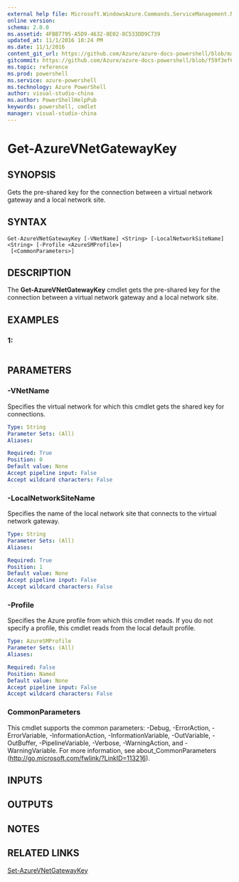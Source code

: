```yaml
---
external help file: Microsoft.WindowsAzure.Commands.ServiceManagement.Network.dll-Help.xml
online version: 
schema: 2.0.0
ms.assetid: 4FBB7795-A5D9-4632-8E02-8C533DD9C739
updated_at: 11/1/2016 10:24 PM
ms.date: 11/1/2016
content_git_url: https://github.com/Azure/azure-docs-powershell/blob/master/azureps-cmdlets-docs/ServiceManagement/Azure.Networking/v1.6.1/Get-AzureVNetGatewayKey.md
gitcommit: https://github.com/Azure/azure-docs-powershell/blob/f59f3ef60bc592383812213e69fd77ba950759ed/azureps-cmdlets-docs/ServiceManagement/Azure.Networking/v1.6.1/Get-AzureVNetGatewayKey.md
ms.topic: reference
ms.prod: powershell
ms.service: azure-powershell
ms.technology: Azure PowerShell
author: visual-studio-china
ms.author: PowerShellHelpPub
keywords: powershell, cmdlet
manager: visual-studio-china
---
```


# Get-AzureVNetGatewayKey

## SYNOPSIS
Gets the pre-shared key for the connection between a virtual network gateway and a local network site.

## SYNTAX

```
Get-AzureVNetGatewayKey [-VNetName] <String> [-LocalNetworkSiteName] <String> [-Profile <AzureSMProfile>]
 [<CommonParameters>]
```

## DESCRIPTION
The **Get-AzureVNetGatewayKey** cmdlet gets the pre-shared key for the connection between a virtual network gateway and a local network site.

## EXAMPLES

### 1:
```

```

## PARAMETERS

### -VNetName
Specifies the virtual network for which this cmdlet gets the shared key for connections.

```yaml
Type: String
Parameter Sets: (All)
Aliases: 

Required: True
Position: 0
Default value: None
Accept pipeline input: False
Accept wildcard characters: False
```

### -LocalNetworkSiteName
Specifies the name of the local network site that connects to the virtual network gateway.

```yaml
Type: String
Parameter Sets: (All)
Aliases: 

Required: True
Position: 1
Default value: None
Accept pipeline input: False
Accept wildcard characters: False
```

### -Profile
Specifies the Azure profile from which this cmdlet reads. 
If you do not specify a profile, this cmdlet reads from the local default profile.

```yaml
Type: AzureSMProfile
Parameter Sets: (All)
Aliases: 

Required: False
Position: Named
Default value: None
Accept pipeline input: False
Accept wildcard characters: False
```

### CommonParameters
This cmdlet supports the common parameters: -Debug, -ErrorAction, -ErrorVariable, -InformationAction, -InformationVariable, -OutVariable, -OutBuffer, -PipelineVariable, -Verbose, -WarningAction, and -WarningVariable. For more information, see about_CommonParameters (http://go.microsoft.com/fwlink/?LinkID=113216).

## INPUTS

## OUTPUTS

## NOTES

## RELATED LINKS

[Set-AzureVNetGatewayKey](xref:ServiceManagement/Azure.Networking/v1.6.1/Set-AzureVNetGatewayKey.md)


